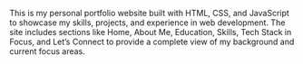 This is my personal portfolio website built with HTML, CSS, and JavaScript to showcase my skills, projects, and experience in web development. The site includes sections like Home, About Me, Education, Skills, Tech Stack in Focus, and Let’s Connect to provide a complete view of my background and current focus areas.

